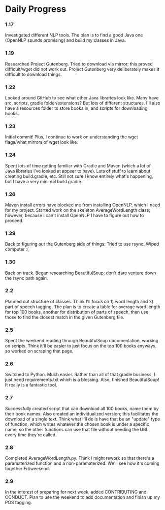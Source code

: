 # Daily Progress
### 1.17
Investigated different NLP tools. The plan is to find a good Java one (OpenNLP sounds promising) and build my classes in Java.

### 1.19
Researched Project Gutenberg. Tried to download via mirror; this proved difficult/wget did not work out. Project Gutenberg very deliberately makes it difficult to download things.

### 1.22
Looked around GitHub to see what other Java libraries look like. Many have src, scripts, gradle folder/extensions? But lots of different structures. I'll also have a resources folder to store books in, and scripts for downloading books.

### 1.23
Initial commit! Plus, I continue to work on understanding the wget flags/what mirrors of wget look like.

### 1.24
Spent lots of time getting familiar with Gradle and Maven (which a lot of Java libraries I've looked at appear to have). Lots of stuff to learn about creating build.gradle, etc. Still not sure I know entirely what's happening, but I have a very minimal build.gradle.

### 1.26
Maven install errors have blocked me from installing OpenNLP, which I need for my project. Started work on the skeleton AverageWordLength class; however, because I can't install OpenNLP I have to figure out how to proceed.

### 1.29
Back to figuring out the Gutenberg side of things: Tried to use rsync. Wiped computer :(

### 1.30
Back on track. Began researching BeautifulSoup; don't dare venture down the rsync path again.

### 2.2
Planned out structure of classes. Think I'll focus on 1) word length and 2) part of speech tagging. The plan is to create a table for average word length for top 100 books, another for distribution of parts of speech, then use those to find the closest match in the given Gutenberg file.

### 2.5
Spent the weekend reading through BeautifulSoup documentation, working on scripts. Think it'll be easier to just focus on the top 100 books anyways, so worked on scraping that page.

### 2.6
Switched to Python. Much easier. Rather than all of that gradle business, I just need requirements.txt which is a blessing. Also, finished BeautifulSoup! It really is a fantastic tool.

### 2.7
Successfully created script that can download all 100 books, name them by their book names. Also created an individualized version; this facilitates the download of a single text. Think what I'll do is have that be an "update" type of function, which writes whatever the chosen book is under a specific name, so the other functions can use that file without needing the URL every time they're called.

### 2.8
Completed AverageWordLength.py. Think I might rework so that there's a paramaterized function and a non-paramaterized. We'll see how it's coming together Fri/weekend.


### 2.9
In the interest of preparing for next week, added CONTRIBUTING and CONDUCT. Plan to use the weekend to add documentation and finish up my POS tagging.
